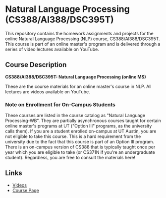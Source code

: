# Natural Language Processing (CS388/AI388/DSC395T)

This repository contains the homework assignments and projects for the online Natural Language Processing (NLP) course, CS388/AI388/DSC395T. This course is part of an online master's program and is delivered through a series of video lectures available on YouTube.

## Course Description

**CS388/AI388/DSC395T: Natural Language Processing (online MS)**

These are the course materials for an online master's course in NLP. All lectures are videos available on YouTube.

### Note on Enrollment for On-Campus Students

These courses are listed in the course catalog as "Natural Language Processing-WB". They are partially asynchronous courses taught for certain online master's programs at UT ("Option III" programs, as the university calls them). If you are a student enrolled on-campus at UT Austin, you are not eligible to take this course. This is a hard requirement from the university due to the fact that this course is part of an Option III program. There is an on-campus version of CS388 that is typically taught once per year which you are eligible to take (or CS371N if you're an undergraduate student). Regardless, you are free to consult the materials here!

## Links
- [Videos](https://leccap.engin.umich.edu/leccap/site/jhygcph151x25gjj1f0)
- [Course Page](https://www.cs.utexas.edu/~gdurrett/courses/online-course/materials.html)


